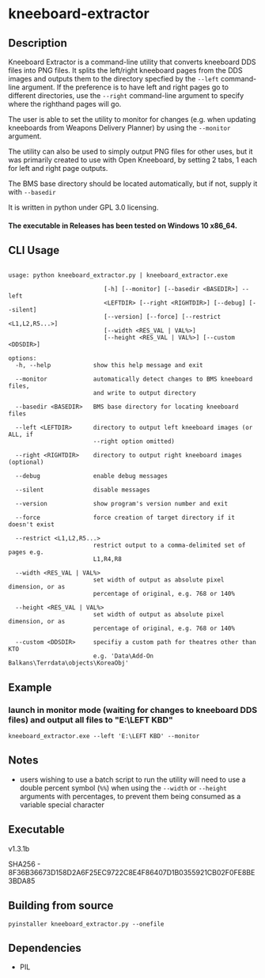 # kneeboard-extractor

## Description

Kneeboard Extractor is a command-line utility that converts kneeboard DDS files into PNG files. It splits the left/right kneeboard pages from the DDS images and outputs them to the directory specfied by the `--left` command-line argument. If the preference is to have left and right pages go to different directories, use the `--right` command-line argument to specify where the righthand pages will go.

The user is able to set the utility to monitor for changes (e.g. when updating kneeboards from Weapons Delivery Planner) by using the `--monitor` argument.

The utility can also be used to simply output PNG files for other uses, but it was primarily created to use with Open Kneeboard, by setting 2 tabs, 1 each for left and right page outputs.

The BMS base directory should be located automatically, but if not, supply it with `--basedir`

It is written in python under GPL 3.0 licensing.

#### The executable in Releases has been tested on Windows 10 x86_64.

## CLI Usage

```

usage: python kneeboard_extractor.py | kneeboard_extractor.exe

                           [-h] [--monitor] [--basedir <BASEDIR>] --left
                           <LEFTDIR> [--right <RIGHTDIR>] [--debug] [--silent]
                           [--version] [--force] [--restrict <L1,L2,R5...>]
                           [--width <RES_VAL | VAL%>]
                           [--height <RES_VAL | VAL%>] [--custom <DDSDIR>]

options:
  -h, --help            show this help message and exit

  --monitor             automatically detect changes to BMS kneeboard files,
                        and write to output directory

  --basedir <BASEDIR>   BMS base directory for locating kneeboard files

  --left <LEFTDIR>      directory to output left kneeboard images (or ALL, if
                        --right option omitted)

  --right <RIGHTDIR>    directory to output right kneeboard images (optional)

  --debug               enable debug messages

  --silent              disable messages

  --version             show program's version number and exit

  --force               force creation of target directory if it doesn't exist

  --restrict <L1,L2,R5...>
                        restrict output to a comma-delimited set of pages e.g.
                        L1,R4,R8

  --width <RES_VAL | VAL%>
                        set width of output as absolute pixel dimension, or as
                        percentage of original, e.g. 768 or 140%

  --height <RES_VAL | VAL%>
                        set width of output as absolute pixel dimension, or as
                        percentage of original, e.g. 768 or 140%

  --custom <DDSDIR>     specifiy a custom path for theatres other than KTO
                        e.g. 'Data\Add-On Balkans\Terrdata\objects\KoreaObj'
```

## Example

### launch in monitor mode (waiting for changes to kneeboard DDS files) and output all files to "E:\LEFT KBD"


`kneeboard_extractor.exe --left 'E:\LEFT KBD' --monitor`

## Notes

 - users wishing to use a batch script to run the utility will need to use a double percent symbol (`%%`) when using the `--width` or `--height` arguments with percentages, to prevent them being consumed as a variable special character

## Executable

v1.3.1b

SHA256 - 8F36B36673D158D2A6F25EC9722C8E4F86407D1B0355921CB02F0FE8BE3BDA85

## Building from source

`pyinstaller kneeboard_extractor.py --onefile`

## Dependencies

 - PIL
